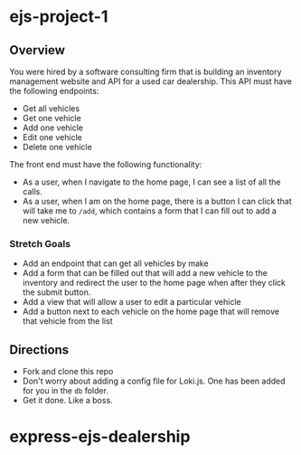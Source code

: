 # ejs-project-1

## Overview
You were hired by a software consulting firm that is building an inventory management
website and API for a used car dealership. This API must have the following endpoints:
* Get all vehicles
* Get one vehicle
* Add one vehicle
* Edit one vehicle
* Delete one vehicle

The front end must have the following functionality:
* As a user, when I navigate to the home page, I can see a list of all the
  calls.
* As a user, when I am on the home page, there is a button I can click that will take me to `/add`, which contains a form that I can fill out to add a new vehicle.

### Stretch Goals
* Add an endpoint that can get all vehicles by make
* Add a form that can be filled out that will add a new vehicle to the inventory and redirect the user to the home page when after they click the submit button.
* Add a view that will allow a user to edit a particular vehicle
* Add a button next to each vehicle on the home page that will remove that vehicle from the list

## Directions
* Fork and clone this repo
* Don't worry about adding a config file for Loki.js. One has been added for you in the `db` folder.
* Get it done. Like a boss.
# express-ejs-dealership
